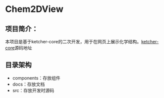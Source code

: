# Chem2DView
## 项目简介：
本项目是基于ketcher-core的二次开发，用于在网页上展示化学结构。[ketcher-core](https://github.com/epam/ketcher)源码地址
## 目录架构
- components：存放组件
- docs：存放文档
- src：存放开发时源码
